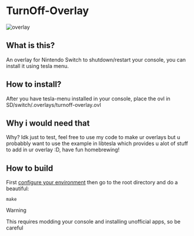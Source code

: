 # TurnOff-Overlay

![overlay](https://github.com/Nintendero65pro/Turnoff-Overlay/assets/88602322/85ace71b-6b69-4d0d-b565-010af5584b71)

## What is this?
An overlay for Nintendo Switch to shutdown/restart your console, you can install it using tesla menu.

## How to install?
After you have tesla-menu installed in your console, place the ovl in SD/switch/.overlays/turnoff-overlay.ovl

## Why i would need that
Why? Idk just to test, feel free to use my code to make ur overlays but u probabbly want to use the example in libtesla which provides u alot of stuff to add in ur overlay :D, have fun homebrewing!

## How to build
First [configure your environment]([https://pages.github.com/](https://switch.homebrew.guide/homebrew_dev/introduction.html)https://switch.homebrew.guide/homebrew_dev/introduction.html)
then go to the root directory and do a beautiful:
```
make
```

> [!WARNING]
> This requires modding your console and installing unofficial apps, so be careful
